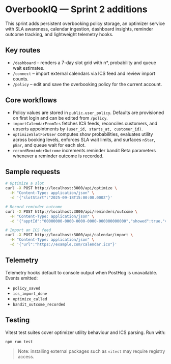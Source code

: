 # OverbookIQ — Sprint 2 additions

This sprint adds persistent overbooking policy storage, an optimizer service with SLA awareness, calendar ingestion, dashboard insights, reminder outcome tracking, and lightweight telemetry hooks.

## Key routes

- `/dashboard` – renders a 7-day slot grid with n*, probability and queue wait estimates.
- `/connect` – import external calendars via ICS feed and review import counts.
- `/policy` – edit and save the overbooking policy for the current account.

## Core workflows

- Policy values are stored in `public.user_policy`. Defaults are provisioned on first login and can be edited from `/policy`.
- `importCalendarFromIcs` fetches ICS feeds, reconciles customers, and upserts appointments by `(user_id, starts_at, customer_id)`.
- `optimizeSlotForUser` computes show probabilities, evaluates utility across booking levels, enforces SLA wait limits, and surfaces `nStar`, `pBar`, and queue wait for each slot.
- `recordReminderOutcome` increments reminder bandit Beta parameters whenever a reminder outcome is recorded.

## Sample requests

```bash
# Optimize a slot
curl -X POST http://localhost:3000/api/optimize \
  -H "Content-Type: application/json" \
  -d '{"slotStart":"2025-09-18T15:00:00.000Z"}'

# Record reminder outcome
curl -X POST http://localhost:3000/api/reminders/outcome \
  -H "Content-Type: application/json" \
  -d '{"apptId":"00000000-0000-0000-0000-000000000000","showed":true,"variant":"T-6"}'

# Import an ICS feed
curl -X POST http://localhost:3000/api/calendar/import \
  -H "Content-Type: application/json" \
  -d '{"url":"https://example.com/calendar.ics"}'
```

## Telemetry

Telemetry hooks default to console output when PostHog is unavailable. Events emitted:

- `policy_saved`
- `ics_import_done`
- `optimize_called`
- `bandit_outcome_recorded`

## Testing

Vitest test suites cover optimizer utility behaviour and ICS parsing. Run with:

```bash
npm run test
```

> Note: installing external packages such as `vitest` may require registry access.
